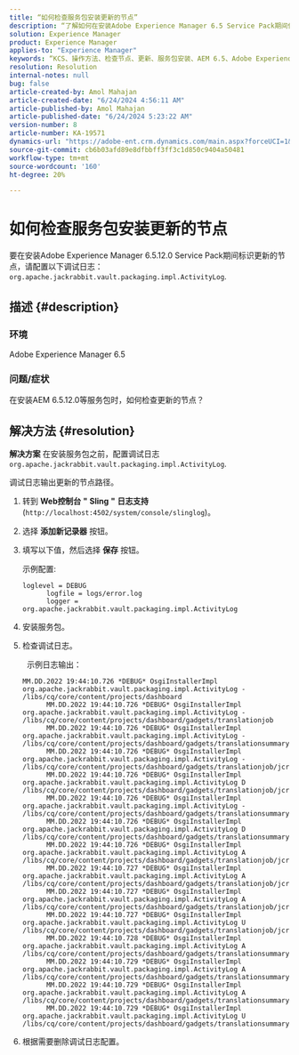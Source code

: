 ```yaml
---
title: “如何检查服务包安装更新的节点”
description: “了解如何在安装Adobe Experience Manager 6.5 Service Pack期间使用调试日志识别更新的节点。”
solution: Experience Manager
product: Experience Manager
applies-to: "Experience Manager"
keywords: “KCS、操作方法、检查节点、更新、服务包安装、AEM 6.5、Adobe Experience Manager”
resolution: Resolution
internal-notes: null
bug: false
article-created-by: Amol Mahajan
article-created-date: "6/24/2024 4:56:11 AM"
article-published-by: Amol Mahajan
article-published-date: "6/24/2024 5:23:22 AM"
version-number: 8
article-number: KA-19571
dynamics-url: "https://adobe-ent.crm.dynamics.com/main.aspx?forceUCI=1&pagetype=entityrecord&etn=knowledgearticle&id=6da4920d-e631-ef11-8409-6045bd029b18"
source-git-commit: cb6b03afd89e8dfbbff3ff3c1d850c9404a50481
workflow-type: tm+mt
source-wordcount: '160'
ht-degree: 20%

---
```


# 如何检查服务包安装更新的节点


要在安装Adobe Experience Manager 6.5.12.0 Service Pack期间标识更新的节点，请配置以下调试日志： `org.apache.jackrabbit.vault.packaging.impl.ActivityLog`.

## 描述 {#description}


### <b>环境</b>

Adobe Experience Manager 6.5



### <b>问题/症状</b>

在安装AEM 6.5.12.0等服务包时，如何检查更新的节点？


## 解决方法 {#resolution}


<b>解决方案</b>
在安装服务包之前，配置调试日志 `org.apache.jackrabbit.vault.packaging.impl.ActivityLog`.

调试日志输出更新的节点路径。

1. 转到 <b>Web控制台</b> <b>&quot;</b> <b>Sling</b> <b>&quot;</b> <b>日志支持</b> (`http://localhost:4502/system/console/slinglog`)。
2. 选择 <b>添加新记录器</b> 按钮。
3. 填写以下值，然后选择 <b>保存</b> 按钮。



   示例配置:


   ```
   loglevel = DEBUG
         logfile = logs/error.log
         logger = org.apache.jackrabbit.vault.packaging.impl.ActivityLog
   ```


4. 安装服务包。
5. 检查调试日志。



    
示例日志输出：
 


   ```
   MM.DD.2022 19:44:10.726 *DEBUG* OsgiInstallerImpl org.apache.jackrabbit.vault.packaging.impl.ActivityLog - /libs/cq/core/content/projects/dashboard
         MM.DD.2022 19:44:10.726 *DEBUG* OsgiInstallerImpl org.apache.jackrabbit.vault.packaging.impl.ActivityLog - /libs/cq/core/content/projects/dashboard/gadgets/translationjob
         MM.DD.2022 19:44:10.726 *DEBUG* OsgiInstallerImpl org.apache.jackrabbit.vault.packaging.impl.ActivityLog - /libs/cq/core/content/projects/dashboard/gadgets/translationsummary
         MM.DD.2022 19:44:10.726 *DEBUG* OsgiInstallerImpl org.apache.jackrabbit.vault.packaging.impl.ActivityLog - /libs/cq/core/content/projects/dashboard/gadgets/translationjob/jcr:content
         MM.DD.2022 19:44:10.726 *DEBUG* OsgiInstallerImpl org.apache.jackrabbit.vault.packaging.impl.ActivityLog D /libs/cq/core/content/projects/dashboard/gadgets/translationjob/jcr:content/image
         MM.DD.2022 19:44:10.726 *DEBUG* OsgiInstallerImpl org.apache.jackrabbit.vault.packaging.impl.ActivityLog - /libs/cq/core/content/projects/dashboard/gadgets/translationsummary/jcr:content
         MM.DD.2022 19:44:10.726 *DEBUG* OsgiInstallerImpl org.apache.jackrabbit.vault.packaging.impl.ActivityLog D /libs/cq/core/content/projects/dashboard/gadgets/translationsummary/jcr:content/image
         MM.DD.2022 19:44:10.726 *DEBUG* OsgiInstallerImpl org.apache.jackrabbit.vault.packaging.impl.ActivityLog A /libs/cq/core/content/projects/dashboard/gadgets/translationjob/jcr:content/image
         MM.DD.2022 19:44:10.727 *DEBUG* OsgiInstallerImpl org.apache.jackrabbit.vault.packaging.impl.ActivityLog A /libs/cq/core/content/projects/dashboard/gadgets/translationjob/jcr:content/image/file
         MM.DD.2022 19:44:10.727 *DEBUG* OsgiInstallerImpl org.apache.jackrabbit.vault.packaging.impl.ActivityLog A /libs/cq/core/content/projects/dashboard/gadgets/translationjob/jcr:content/image/file/jcr:content
         MM.DD.2022 19:44:10.727 *DEBUG* OsgiInstallerImpl org.apache.jackrabbit.vault.packaging.impl.ActivityLog U /libs/cq/core/content/projects/dashboard/gadgets/translationjob/jcr:content/image/file/jcr:content/jcr:data
         MM.DD.2022 19:44:10.728 *DEBUG* OsgiInstallerImpl org.apache.jackrabbit.vault.packaging.impl.ActivityLog A /libs/cq/core/content/projects/dashboard/gadgets/translationsummary/jcr:content/image
         MM.DD.2022 19:44:10.729 *DEBUG* OsgiInstallerImpl org.apache.jackrabbit.vault.packaging.impl.ActivityLog A /libs/cq/core/content/projects/dashboard/gadgets/translationsummary/jcr:content/image/file
         MM.DD.2022 19:44:10.729 *DEBUG* OsgiInstallerImpl org.apache.jackrabbit.vault.packaging.impl.ActivityLog A /libs/cq/core/content/projects/dashboard/gadgets/translationsummary/jcr:content/image/file/jcr:content
         MM.DD.2022 19:44:10.729 *DEBUG* OsgiInstallerImpl org.apache.jackrabbit.vault.packaging.impl.ActivityLog U /libs/cq/core/content/projects/dashboard/gadgets/translationsummary/jcr:content/image/file/jcr:content/jcr:data
   ```


6. 根据需要删除调试日志配置。

